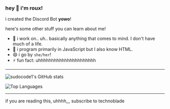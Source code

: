 ### hey 👋 i'm roux!

i created the Discord Bot **yowo**!

here's some other stuff you can learn about me!
- 🔭 i work on.. uh.. basically anything that comes to mind. I don't have much of a life.
- 🌱 i program primarily in JavaScript but I also know HTML.
- 😄 i go by `she/her`!
- ⚡ fun fact: uhhhhhhhhhhhhhhhhhhhhhh
---

![sudocode1's GitHub stats](https://github-readme-stats.vercel.app/api?username=sudocode1&show_icons=true&theme=vue&hide_border=false)

![Top Languages](https://github-readme-stats.vercel.app/api/top-langs/?username=sudocode1&layout=compact)

---

if you are reading this, uhhhh,,, subscribe to technoblade 

